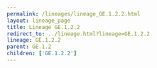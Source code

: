 ```yaml
---
permalink: /lineages/lineage_GE.1.2.2.html
layout: lineage_page
title: Lineage GE.1.2.2
redirect_to: ../lineage.html?lineage=GE.1.2.2
lineage: GE.1.2.2
parent: GE.1.2
children: ['GE.1.2.2']
---
```

